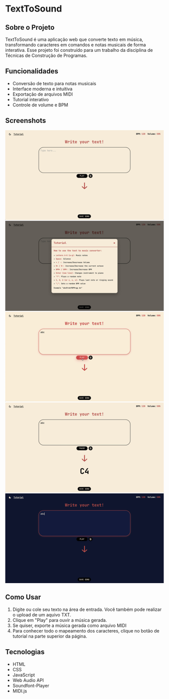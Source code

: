 # TextToSound

## Sobre o Projeto

TextToSound é uma aplicação web que converte texto em música, transformando caracteres em comandos e notas musicais de forma interativa. Esse projeto foi construído para um trabalho da disciplina de Técnicas de Construção de Programas.

## Funcionalidades

- Conversão de texto para notas musicais
- Interface moderna e intuitiva
- Exportação de arquivos MIDI
- Tutorial interativo
- Controle de volume e BPM

## Screenshots

![Interface Principal](images/img1.png)
![Tela de tutorial](images/img2.png)
![Entrada de texto](images/img3.png)
![Reprodução](images/img4.png)
![Modo Escuro](images/img5.png)

## Como Usar

1. Digite ou cole seu texto na área de entrada. Você também pode realizar o upload de um aquivo TXT.
2. Clique em "Play" para ouvir a música gerada.
3. Se quiser, exporte a música gerada como arquivo MIDI
4. Para conhecer todo o mapeamento dos caracteres, clique no botão de tutorial na parte superior da página.

## Tecnologias

- HTML
- CSS
- JavaScript
- Web Audio API
- Soundfont-Player
- MIDI.js